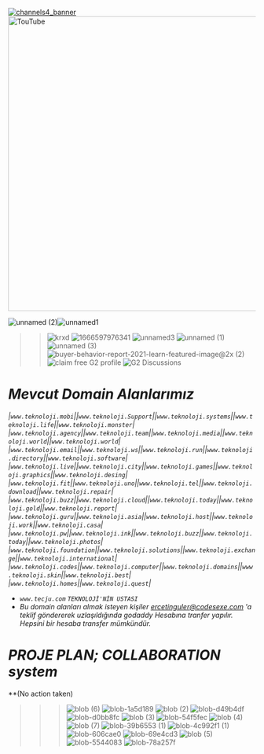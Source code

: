 [![channels4_banner](https://user-images.githubusercontent.com/93947784/200999524-18532c09-7617-4bce-baca-0c3d6e46b1dd.jpg)](https://music.youtube.com/channel/UCJdIwzlJqN_T8_xyyeUTtJw?feature=share)
[<img width="600" alt="TouTube" src="https://user-images.githubusercontent.com/93947784/200424897-184c6343-bddc-4a7b-8ff8-997dc214c25c.png">](https://www.youtube.com/channel/UCJdIwzlJqN_T8_xyyeUTtJw)

![unnamed (2)](https://user-images.githubusercontent.com/93947784/198833909-539730b5-266e-4122-a048-56e625b5528a.png)![unnamed1](https://github.com/StarTeknoloji/httpsSTARteknoloji.Space/assets/93947784/bd3deff7-79bd-448e-8f58-0a434b2d7392)

>>![krxd](https://user-images.githubusercontent.com/93947784/198012506-80a6f1bd-c2ff-47a3-936a-71a910607d54.png)
![1666597976341](https://user-images.githubusercontent.com/93947784/198012516-1d9293b6-d932-4525-af77-dfebfd30a918.png)
![unnamed3](https://user-images.githubusercontent.com/93947784/199841106-7e83dabb-a7d9-4f2f-a6b3-f9b6d4947103.png)
![unnamed (1)](https://user-images.githubusercontent.com/93947784/199841108-c3d29061-84c8-4bff-a9aa-89a1594715d0.jpg)
![unnamed (3)](https://user-images.githubusercontent.com/93947784/199841112-0dfe9c91-de22-4b19-9771-079d21cbfc9a.png)
![buyer-behavior-report-2021-learn-featured-image@2x (2)](https://user-images.githubusercontent.com/93947784/199843172-56a72317-6d9d-47f9-a92c-7796c729a93e.jpeg)
![claim free G2 profile](https://user-images.githubusercontent.com/93947784/199843177-1e8432b1-94d4-4ff9-b71d-02c128ead951.jpeg)
![G2 Discussions](https://user-images.githubusercontent.com/93947784/199843178-e7f8b97a-388e-4a6d-925b-9b45539cfa8d.jpeg)

# *Mevcut Domain Alanlarımız*
*|`www.teknoloji.mobi`||`www.teknoloji.Support`||`www.teknoloji.systems`||`www.teknoloji.life`||`www.teknoloji.monster`|*                
*|`www.teknoloji.agency`||`www.teknoloji.team`||`www.teknoloji.media`||`www.teknoloji.world`||`www.teknoloji.world`|*
*|`www.teknoloji.email`||`www.teknoloji.ws`||`www.teknoloji.run`||`www.teknoloji.directory`||`www.teknoloji.software`|* 
*|`www.teknoloji.live`||`www.teknoloji.city`||`www.teknoloji.games`||`www.teknoloji.graphics`||`www.teknoloji.desing`|*
*|`www.teknoloji.fit`||`www.teknoloji.uno`||`www.teknoloji.tel`||`www.teknoloji.download`||`www.teknoloji.repair`|*
*|`www.teknoloji.buzz`||`www.teknoloji.cloud`||`www.teknoloji.today`||`www.teknoloji.gold`||`www.teknoloji.report`|*
*|`www.teknoloji.guru`||`www.teknoloji.asia`||`www.teknoloji.host`||`www.teknoloji.work`||`www.teknoloji.casa`|*
*|`www.teknoloji.pw`||`www.teknoloji.ink`||`www.teknoloji.buzz`||`www.teknoloji.today`||`www.teknoloji.photos`|*
*|`www.teknoloji.foundation`||`www.teknoloji.solutions`||`www.teknoloji.exchange`||`www.teknoloji.international`|*
*|`www.teknoloji.codes`||`www.teknoloji.computer`||`www.teknoloji.domains`||`www.teknoloji.skin`||`www.teknoloji.best`|*
*|`www.teknoloji.homes`||`www.teknoloji.quest`|*
- *`www.tecju.com`*  *`TEKNOLOJİ'NİN USTASI`*
- *Bu domain alanları almak isteyen kişiler ercetinguler@codesexe.com 'a teklif göndererek uzlaşıldığında godaddy Hesabına tranfer yapılır. Hepsini bir hesaba transfer mümkündür.*

# *PROJE PLAN; COLLABORATION system* 
**(No action taken)
>>>![blob (6)](https://user-images.githubusercontent.com/93947784/200133219-c4fc5460-e768-4012-87e7-cf8a3f57610d.png)
![blob-1a5d189](https://user-images.githubusercontent.com/93947784/200133222-2bfbb502-6f17-4d2b-80a7-a4e23b6ccd23.png)
![blob (2)](https://user-images.githubusercontent.com/93947784/200133236-7d91ab3c-ab74-46b6-add0-84b376bb1b72.png)
![blob-d49b4df](https://user-images.githubusercontent.com/93947784/200133242-4c02fc36-e722-4fb1-a441-a8ded7a94629.png)
![blob-d0bb8fc](https://user-images.githubusercontent.com/93947784/200133246-e6dca6d2-930c-43f4-b9c7-e723f6dd2c40.png)
![blob (3)](https://user-images.githubusercontent.com/93947784/200133251-40597cf6-7bd0-47be-918c-b05c9b1c8fc7.png)
![blob-54f5fec](https://user-images.githubusercontent.com/93947784/200133255-4c964fc2-1974-474c-959c-731aecb54ea9.png)
![blob (4)](https://user-images.githubusercontent.com/93947784/200133278-801b2597-4bef-4c52-a807-5c739095c3a3.png)
![blob (7)](https://user-images.githubusercontent.com/93947784/200133281-92291942-3705-44ec-889b-bd7fdff94123.png)
![blob-39b6553 (1)](https://user-images.githubusercontent.com/93947784/200133290-aedef4c8-33c6-403b-b74a-5b97c9f33b42.png)
![blob-4c992f1 (1)](https://user-images.githubusercontent.com/93947784/200133296-701f423b-d648-443c-96a1-f18854439795.png)
![blob-606cae0](https://user-images.githubusercontent.com/93947784/200133306-0a6ac33a-cb20-4f1c-a83e-cf8338693da8.png)
![blob-69e4cd3](https://user-images.githubusercontent.com/93947784/200133320-daa0ed9e-54eb-4764-90e2-e7146a67d79c.png)
![blob (5)](https://user-images.githubusercontent.com/93947784/200133322-f38c9edc-3ebd-4bb3-948e-24c99298fb5e.png)
![blob-5544083](https://user-images.githubusercontent.com/93947784/200133328-f14b7888-363d-4f55-b896-cd8f53440808.png)
![blob-78a257f](https://user-images.githubusercontent.com/93947784/200133332-c350c2b7-abf1-4256-85cb-3ec0b1945a68.png)
